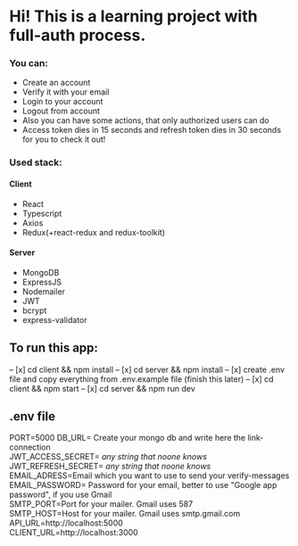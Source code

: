 # Hi! This is a learning project with full-auth process.
### You can: 
* Create an account
* Verify it with your email
* Login to your account
* Logout from account
* Also you can have some actions, that only authorized users can do
* Access token dies in 15 seconds and refresh token dies in 30 seconds for you to check it out!


### Used stack:
#### Client
* React
* Typescript
* Axios
* Redux(+react-redux and redux-toolkit)

#### Server
* MongoDB
* ExpressJS
* Nodemailer
* JWT
* bcrypt
* express-validator


## To run this app:
– [x] cd client && npm install
– [x] cd server && npm install
– [x] create .env file and copy everything from .env.example file (finish this later)
– [x] cd client && npm start
– [x] cd server && npm run dev

## .env file
PORT=5000
DB_URL= Create your mongo db and write here the link-connection <br />
JWT_ACCESS_SECRET= *any string that noone knows* <br />
JWT_REFRESH_SECRET= *any string that noone knows* <br />
EMAIL_ADRESS=Email which you want to use to send your verify-messages <br />
EMAIL_PASSWORD= Password for your email, better to use "Google app password", if you use Gmail <br />
SMTP_PORT=Port for your mailer. Gmail uses 587 <br />
SMTP_HOST=Host for your mailer. Gmail uses smtp.gmail.com <br />
API_URL=http://localhost:5000 <br />
CLIENT_URL=http://localhost:3000 <br />
